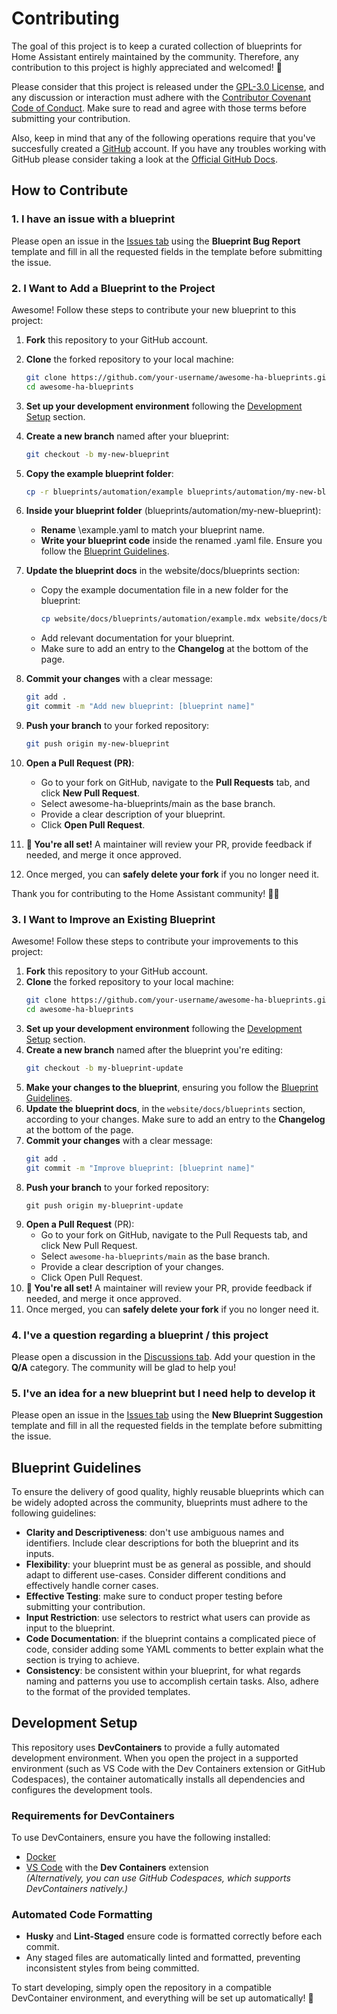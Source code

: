 # Contributing

The goal of this project is to keep a curated collection of blueprints for Home Assistant entirely maintained by the community. Therefore, any contribution to this project is highly appreciated and welcomed! :rocket:

Please consider that this project is released under the [GPL-3.0 License](https://github.com/yarafie/awesome-ha-blueprints/blob/main/LICENSE), and any discussion or interaction must adhere with the [Contributor Covenant Code of Conduct](https://github.com/yarafie/awesome-ha-blueprints/blob/main/CODE_OF_CONDUCT.md). Make sure to read and agree with those terms before submitting your contribution.

Also, keep in mind that any of the following operations require that you've succesfully created a [GitHub](https://github.com/) account. If you have any troubles working with GitHub please consider taking a look at the [Official GitHub Docs](https://docs.github.com/).

## How to Contribute

### 1. I have an issue with a blueprint

Please open an issue in the [Issues tab](https://github.com/yarafie/awesome-ha-blueprints/issues) using the **Blueprint Bug Report** template and fill in all the requested fields in the template before submitting the issue.

### 2. I Want to Add a Blueprint to the Project

Awesome! Follow these steps to contribute your new blueprint to this project:

1. **Fork** this repository to your GitHub account.
2. **Clone** the forked repository to your local machine:

   ```sh
   git clone https://github.com/your-username/awesome-ha-blueprints.git
   cd awesome-ha-blueprints
   ```

3. **Set up your development environment** following the [Development Setup](#development-setup) section.
4. **Create a new branch** named after your blueprint:

   ```sh
   git checkout -b my-new-blueprint
   ```

5. **Copy the example blueprint folder**:

   ```sh
   cp -r blueprints/automation/example blueprints/automation/my-new-blueprint
   ```

6. **Inside your blueprint folder** (blueprints/automation/my-new-blueprint):
   - **Rename** \example.yaml to match your blueprint name.
   - **Write your blueprint code** inside the renamed .yaml file. Ensure you follow the [Blueprint Guidelines](#blueprint-guidelines).

7. **Update the blueprint docs** in the website/docs/blueprints section:
   - Copy the example documentation file in a new folder for the blueprint:
     ```sh
     cp website/docs/blueprints/automation/example.mdx website/docs/blueprints/automation/my-new-blueprint.mdx
     ```
   - Add relevant documentation for your blueprint.
   - Make sure to add an entry to the **Changelog** at the bottom of the page.

8. **Commit your changes** with a clear message:

   ```sh
   git add .
   git commit -m "Add new blueprint: [blueprint name]"
   ```

9. **Push your branch** to your forked repository:

   ```sh
   git push origin my-new-blueprint
   ```

10. **Open a Pull Request (PR)**:
    - Go to your fork on GitHub, navigate to the **Pull Requests** tab, and click **New Pull Request**.
    - Select awesome-ha-blueprints/main as the base branch.
    - Provide a clear description of your blueprint.
    - Click **Open Pull Request**.

11. **🎉 You're all set!** A maintainer will review your PR, provide feedback if needed, and merge it once approved.
12. Once merged, you can **safely delete your fork** if you no longer need it.

Thank you for contributing to the Home Assistant community! 🚀🔥

### 3. I Want to Improve an Existing Blueprint

Awesome! Follow these steps to contribute your improvements to this project:

1. **Fork** this repository to your GitHub account.
2. **Clone** the forked repository to your local machine:
   ```sh
   git clone https://github.com/your-username/awesome-ha-blueprints.git
   cd awesome-ha-blueprints
   ```
3. **Set up your development environment** following the [Development Setup](#development-setup) section.
4. **Create a new branch** named after the blueprint you're editing:
   ```sh
   git checkout -b my-blueprint-update
   ```
5. **Make your changes to the blueprint**, ensuring you follow the [Blueprint Guidelines](#blueprint-guidelines).
6. **Update the blueprint docs**, in the `website/docs/blueprints` section, according to your changes. Make sure to add an entry to the **Changelog** at the bottom of the page.
7. **Commit your changes** with a clear message:
   ```sh
   git add .
   git commit -m "Improve blueprint: [blueprint name]"
   ```
8. **Push your branch** to your forked repository:
   ```
   git push origin my-blueprint-update
   ```
9. **Open a Pull Request** (PR):
   - Go to your fork on GitHub, navigate to the Pull Requests tab, and click New Pull Request.
   - Select `awesome-ha-blueprints/main` as the base branch.
   - Provide a clear description of your changes.
   - Click Open Pull Request.
10. **🎉 You're all set!** A maintainer will review your PR, provide feedback if needed, and merge it once approved.
11. Once merged, you can **safely delete your fork** if you no longer need it.

### 4. I've a question regarding a blueprint / this project

Please open a discussion in the [Discussions tab](https://github.com/yarafie/awesome-ha-blueprints/discussions). Add your question in the **Q/A** category. The community will be glad to help you!

### 5. I've an idea for a new blueprint but I need help to develop it

Please open an issue in the [Issues tab](https://github.com/yarafie/awesome-ha-blueprints/discussions) using the **New Blueprint Suggestion** template and fill in all the requested fields in the template before submitting the issue.

## Blueprint Guidelines

To ensure the delivery of good quality, highly reusable blueprints which can be widely adopted across the community, blueprints must adhere to the following guidelines:

- **Clarity and Descriptiveness**: don't use ambiguous names and identifiers. Include clear descriptions for both the blueprint and its inputs.
- **Flexibility**: your blueprint must be as general as possible, and should adapt to different use-cases. Consider different conditions and effectively handle corner cases.
- **Effective Testing**: make sure to conduct proper testing before submitting your contribution.
- **Input Restriction**: use selectors to restrict what users can provide as input to the blueprint.
- **Code Documentation**: if the blueprint contains a complicated piece of code, consider adding some YAML comments to better explain what the section is trying to achieve.
- **Consistency**: be consistent within your blueprint, for what regards naming and patterns you use to accomplish certain tasks. Also, adhere to the format of the provided templates.

## Development Setup

This repository uses **DevContainers** to provide a fully automated development environment. When you open the project in a supported environment (such as VS Code with the Dev Containers extension or GitHub Codespaces), the container automatically installs all dependencies and configures the development tools.

### Requirements for DevContainers

To use DevContainers, ensure you have the following installed:

- [Docker](https://www.docker.com/)
- [VS Code](https://code.visualstudio.com/) with the **Dev Containers** extension  
  _(Alternatively, you can use GitHub Codespaces, which supports DevContainers natively.)_

### Automated Code Formatting

- **Husky** and **Lint-Staged** ensure code is formatted correctly before each commit.
- Any staged files are automatically linted and formatted, preventing inconsistent styles from being committed.

To start developing, simply open the repository in a compatible DevContainer environment, and everything will be set up automatically! 🚀
